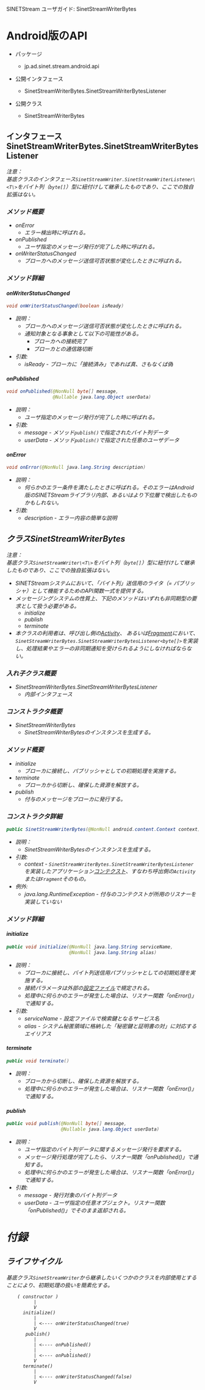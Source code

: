 <!--
Copyright (C) 2020 National Institute of Informatics

Licensed to the Apache Software Foundation (ASF) under one
or more contributor license agreements.  See the NOTICE file
distributed with this work for additional information
regarding copyright ownership.  The ASF licenses this file
to you under the Apache License, Version 2.0 (the
"License"); you may not use this file except in compliance
with the License.  You may obtain a copy of the License at

  http://www.apache.org/licenses/LICENSE-2.0

Unless required by applicable law or agreed to in writing,
software distributed under the License is distributed on an
"AS IS" BASIS, WITHOUT WARRANTIES OR CONDITIONS OF ANY
KIND, either express or implied.  See the License for the
specific language governing permissions and limitations
under the License.
-->

<!-- NOTYET
[English](sinetstream_writer_bytes.en.md)
-->

SINETStream ユーザガイド: SinetStreamWriterBytes

# Android版のAPI

* パッケージ
    * jp.ad.sinet.stream.android.api

* 公開インタフェース
    * SinetStreamWriterBytes.SinetStreamWriterBytesListener

* 公開クラス
    * SinetStreamWriterBytes


## インタフェース SinetStreamWriterBytes.SinetStreamWriterBytesListener

<em>注意：<em><br>
基底クラスのインタフェース`SinetStreamWriter.SinetStreamWriterListener\<T\>`をバイト列（`byte[]`）型に紐付けして継承したものであり、ここでの独自拡張はない。


### メソッド概要
* onError
    * エラー検出時に呼ばれる。
* onPublished
    * ユーザ指定のメッセージ発行が完了した時に呼ばれる。
* onWriterStatusChanged
    * ブローカへのメッセージ送信可否状態が変化したときに呼ばれる。


### メソッド詳細
#### onWriterStatusChanged

```java
void onWriterStatusChanged(boolean isReady)
```

* 説明：
    * ブローカへのメッセージ送信可否状態が変化したときに呼ばれる。
    * 通知対象となる事象として以下の可能性がある。
        * ブローカへの接続完了
        * ブローカとの通信路切断
* 引数:
    * isReady - ブローカに「接続済み」であれば真、さもなくば偽


#### onPublished

```java
void onPublished(@NonNull byte[] message,
                 @Nullable java.lang.Object userData)
```

* 説明：
    * ユーザ指定のメッセージ発行が完了した時に呼ばれる。
* 引数:
    * message - メソッド`publish()`で指定されたバイト列データ
    * userData - メソッド`publish()`で指定された任意のユーザデータ


#### onError

```java
void onError(@NonNull java.lang.String description)
```

* 説明：
    * 何らかのエラー条件を満たしたときに呼ばれる。そのエラーはAndroid版のSINETStreamライブラリ内部、あるいはより下位層で検出したものかもしれない。
* 引数:
    * description - エラー内容の簡単な説明


## クラスSinetStreamWriterBytes

<em>注意：<em><br>
基底クラス`SinetStreamWriter\<T\>`をバイト列（`byte[]`）型に紐付けして継承したものであり、ここでの独自拡張はない。


* SINETStreamシステムにおいて、「バイト列」送信用のライタ（= パブリッシャ）として機能するためのAPI関数一式を提供する。
* メッセージングシステムの性質上、下記のメソッドはいずれも非同期型の要求として扱う必要がある。
    * initialize
    * publish
    * terminate
* 本クラスの利用者は、呼び出し側の[Activity](https://developer.android.com/guide/components/activities/intro-activities)、
あるいは[Fragment](https://developer.android.com/guide/components/fragments)において、
`SinetStreamWriterBytes.SinetStreamWriterBytesListener<byte[]>`を実装し、処理結果やエラーの非同期通知を受けられるようにしなければならない。


### 入れ子クラス概要
* SinetStreamWriterBytes.SinetStreamWriterBytesListener
    * 内部インタフェース


### コンストラクタ概要
* SinetStreamWriterBytes
    * SinetStreamWriterBytesのインスタンスを生成する。


### メソッド概要
* initialize
    * ブローカに接続し、パブリッシャとしての初期処理を実施する。
* terminate
    * ブローカから切断し、確保した資源を解放する。
* publish
    * 付与のメッセージをブローカに発行する。


### コンストラクタ詳細

```java
public SinetStreamWriterBytes(@NonNull android.content.Context context)
```

* 説明：
    * SinetStreamWriterBytesのインスタンスを生成する。
* 引数:
    * context - `SinetStreamWriterBytes.SinetStreamWriterBytesListener`を実装したアプリケーション[コンテクスト](https://developer.android.com/reference/android/content/Context)、すなわち呼出側の`Activity`または`Fragment`そのもの。
* 例外:
    * java.lang.RuntimeException - 付与のコンテクストが所用のリスナーを実装していない


### メソッド詳細
#### initialize

```java
public void initialize(@NonNull java.lang.String serviceName,
                       @NonNull java.lang.String alias)
```

* 説明：
    * ブローカに接続し、バイト列送信用パブリッシャとしての初期処理を実施する。
    * 接続パラメータは外部の[設定ファイル](../config.md)で規定される。
    * 処理中に何らかのエラーが発生した場合は、リスナー関数「onError()」で通知する。
* 引数:
    * serviceName - 設定ファイルで検索鍵となるサービス名
    * alias - システム秘匿領域に格納した「秘密鍵と証明書の対」に対応するエイリアス

#### terminate

```java
public void terminate()
```

* 説明：
    * ブローカから切断し、確保した資源を解放する。
    * 処理中に何らかのエラーが発生した場合は、リスナー関数「onError()」で通知する。


#### publish

```java
public void publish(@NonNull byte[] message,
                    @Nullable java.lang.Object userData)
```

* 説明：
    * ユーザ指定のバイト列データに関するメッセージ発行を要求する。
    * メッセージ発行処理が完了したら、リスナー関数「onPublished()」で通知する。
    * 処理中に何らかのエラーが発生した場合は、リスナー関数「onError()」で通知する。
* 引数:
    * message - 発行対象のバイト列データ
    * userData - ユーザ指定の任意オブジェクト。リスナー関数「onPublished()」でそのまま返却される。


# 付録
## ライフサイクル

基底クラス`SinetStreamWriter`から継承したいくつかのクラスを内部使用とすることにより、初期処理の扱いを簡素化する。

```
    ( constructor )
          |
          V
      initialize()
          |
          | <---- onWriterStatusChanged(true)
          V
       publish()
          |
          | <---- onPublished()
          |            :
          | <---- onPublished()
          V
      terminate()
          |
          | <---- onWriterStatusChanged(false)
          V
```

